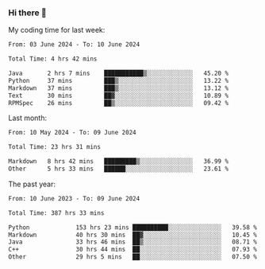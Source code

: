 ### Hi there 👋

My coding time for last week:

<!--START_SECTION:week-->

```txt
From: 03 June 2024 - To: 10 June 2024

Total Time: 4 hrs 42 mins

Java       2 hrs 7 mins    ███████████▒░░░░░░░░░░░░░   45.20 %
Python     37 mins         ███▒░░░░░░░░░░░░░░░░░░░░░   13.22 %
Markdown   37 mins         ███▒░░░░░░░░░░░░░░░░░░░░░   13.12 %
Text       30 mins         ██▓░░░░░░░░░░░░░░░░░░░░░░   10.89 %
RPMSpec    26 mins         ██▒░░░░░░░░░░░░░░░░░░░░░░   09.42 %
```

<!--END_SECTION:week-->

Last month:

<!--START_SECTION:month-->

```txt
From: 10 May 2024 - To: 09 June 2024

Total Time: 23 hrs 31 mins

Markdown   8 hrs 42 mins   █████████▒░░░░░░░░░░░░░░░   36.99 %
Other      5 hrs 33 mins   ██████░░░░░░░░░░░░░░░░░░░   23.61 %
```

<!--END_SECTION:month-->

The past year:

<!--START_SECTION:year-->

```txt
From: 10 June 2023 - To: 09 June 2024

Total Time: 387 hrs 33 mins

Python             153 hrs 23 mins ██████████░░░░░░░░░░░░░░░   39.58 %
Markdown           40 hrs 30 mins  ██▓░░░░░░░░░░░░░░░░░░░░░░   10.45 %
Java               33 hrs 46 mins  ██▒░░░░░░░░░░░░░░░░░░░░░░   08.71 %
C++                30 hrs 44 mins  ██░░░░░░░░░░░░░░░░░░░░░░░   07.93 %
Other              29 hrs 5 mins   ██░░░░░░░░░░░░░░░░░░░░░░░   07.50 %
```

<!--END_SECTION:year-->
